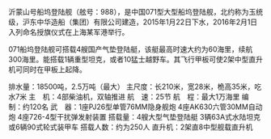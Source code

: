 沂蒙山号船坞登陆舰（舷号：988），是中国071型大型船坞登陆舰，北约称为玉统级，沪东中华造船（集团）有限公司建造，2015年1月22日下水，2016年2月1日入列命名授旗仪式在上海某军港举行。

071船坞登陆舰可搭载4艘国产气垫登陆艇，该艇最高时速大约为60海里，续航300海里。能搭载1辆重型坦克，或者10猛士越野车。其飞行甲板可使2架中型直升机可同时在甲板上起降。

排水量：18500吨，2.5万吨（最大）
主尺度：长210米，宽28米，桅高35米，吃水7米
主　机：4部柴油机，双轴推进
航　速：25节
航　程：最大1万海里
编　制：约120名
武　器：1座PJ26型单管76MM隐身舰炮
	4座AK630六管30MM自动炮
	4座726-4型干扰弹发射装置
搭载量：4艘大型气垫登陆艇 3辆63A式水陆坦克或6辆90式轮式装甲车
搭载人数：约为250人
直升机：2架直8中型舰载直升机